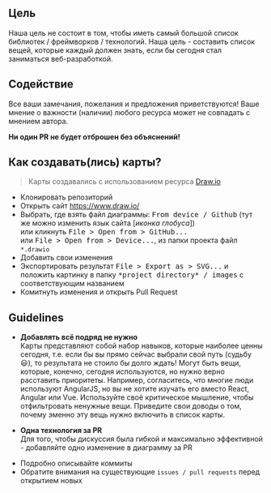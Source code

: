 ## Цель
Наша цель не состоит в том, чтобы иметь самый большой список библиотек / фреймворков / технологий.
Наша цель - составить список вещей, которые каждый должен знать, если бы сегодня стал заниматься веб-разработкой.

## Содействие

Все ваши замечания, пожелания и предложения приветствуются!
Ваше мнение о важности (наличии) любого ресурса может не совпадать с мнением автора.

**Ни один PR не будет отброшен без объяснений!**

## Как создавать(лись) карты?

> Карты создавались с использованием ресурса [Draw.io](https://www.draw.io/)

* Клонировать репозиторий
* Открыть сайт https://www.draw.io/
* Выбрать, где взять файл диаграммы: <kbd>From device / Github</kbd> (тут же можно изменить язык сайта [*иконка глобуса*])<br>
  или кликнуть <kbd>File > Open from > GitHub...</kbd><br>
  или <kbd>File > Open from > Device...</kbd>, из папки проекта файл `*.drawio`
* Добавить свои изменения
* Экспортировать результат <kbd>File > Export as > SVG...</kbd> и положить картинку в папку <kbd>\*project directory\* / images</kbd> с соответствующим названием
* Комитнуть изменения и открыть Pull Request

## Guidelines

- <p><strong>Добавлять всё подряд не нужно</strong><br> 
  Карты представляют собой набор навыков, которые наиболее ценны сегодня, т.е. если бы вы прямо сейчас выбрали свой путь (судьбу 😃), то результата не стоило бы долго ждать! Могут быть вещи, которые, конечно, сегодня используются, но нужно верно расставить приоритеты. Например, согласитесь, что многие люди используют AngularJS, но вы не хотите изучать его вместо React, Angular или Vue. Используйте своё критическое мышление, чтобы отфильтровать ненужные вещи. Приведите свои доводы о том, почему эменно эту вещь нужно включить в список карты.</p>
- <p><strong>Одна технология за PR</strong><br>
  Для того, чтобы дискуссия была гибкой и максимально эффективной - добавляйте одно изменение в диаграмму за PR</p>
- Подробно описывайте коммиты
- Обратите внимания на существующие `issues / pull requests` перед открытием новых
